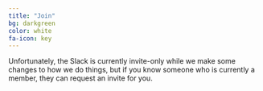 ```yaml
---
title: "Join"
bg: darkgreen
color: white
fa-icon: key
---
```


<p>Unfortunately, the Slack is currently invite-only while we make some changes to how we do things, but if you know someone who is currently a member, they can request an invite for you.</p>
